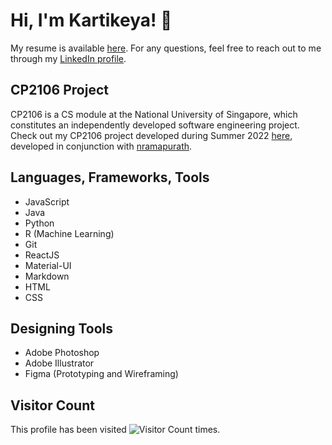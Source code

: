 # Hi, I'm Kartikeya! 🤩

My resume is available [here](https://github.com/kxrt/kxrt/blob/main/Kartikeya_Resume.pdf). For any questions, feel free to reach out to me through my [LinkedIn profile](https://www.linkedin.in/in/kvrtikeya). 

## CP2106 Project
CP2106 is a CS module at the National University of Singapore, which constitutes an independently developed software engineering project. Check out my CP2106 project developed during Summer 2022 [here](https://github.com/open-mic-orbital/OpenMic), developed in conjunction with [nramapurath](https://github.com/nramapurath).

## Languages, Frameworks, Tools
* JavaScript
* Java
* Python
* R (Machine Learning)
* Git
* ReactJS
* Material-UI
* Markdown
* HTML
* CSS

## Designing Tools
* Adobe Photoshop
* Adobe Illustrator
* Figma (Prototyping and Wireframing)


## Visitor Count
This profile has been visited ![Visitor Count](https://profile-counter.glitch.me/kxrt/count.svg) times.
